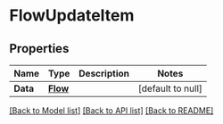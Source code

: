 # FlowUpdateItem

## Properties
Name | Type | Description | Notes
------------ | ------------- | ------------- | -------------
**Data** | [**Flow**](Flow.md) |  | [default to null]

[[Back to Model list]](../README.md#documentation-for-models) [[Back to API list]](../README.md#documentation-for-api-endpoints) [[Back to README]](../README.md)


